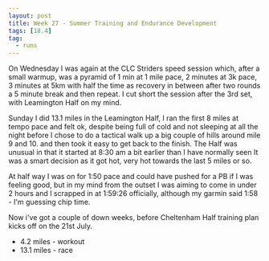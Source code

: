 ```yaml
---
layout: post
title: Week 27 - Summer Training and Endurance Development
tags: [18.4]
tag:
  - runs
---
```


On Wednesday I was again at the CLC Striders speed session which, after a small warmup, was a pyramid of 1 min at 1 mile pace, 2 minutes at 3k pace, 3 minutes at 5km with half the time as recovery in between
after two rounds a 5 minute break and then repeat. I cut short the session after the 3rd set, with Leamington Half on my mind.

Sunday I did 13.1 miles in the Leamington Half, I ran the first 8 miles at tempo pace and felt ok, despite being full of cold and not sleeping at all the night before
I chose to do a tactical walk up a big couple of hills around mile 9 and 10. and then took it easy to get back to the finish. The Half was unusual in that it started at 8:30 am a bit earlier than I have normally seen
It was a smart decision as it got hot, very hot towards the last 5 miles or so.

At half way I was on for 1:50 pace and could have pushed for a PB if I was feeling good, but in my mind from the outset I was aiming to come in under
2 hours and I scrapped in at 1:59:26 officially, although my garmin said 1:58 - I'm guessing chip time.

Now i've got a couple of down weeks, before Cheltenham Half training plan kicks off on the 21st July.

* 4.2 miles - workout
* 13.1 miles - race
